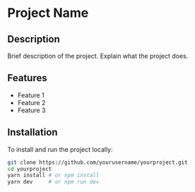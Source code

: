 # Project Name

## Description
Brief description of the project. Explain what the project does.

## Features
- Feature 1
- Feature 2
- Feature 3

## Installation
To install and run the project locally:
```bash
git clone https://github.com/yourusername/yourproject.git
cd yourproject
yarn install # or npm install
yarn dev     # or npm run dev
